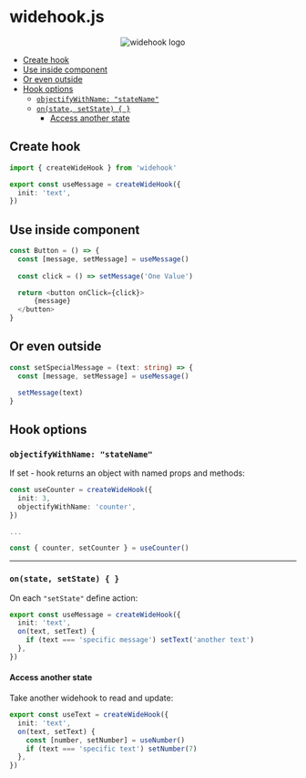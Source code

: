 <h1>widehook.js</h1>

<p align="center">
  <img src="https://raw.githubusercontent.com/yorkblansh/widehook.js/master/demo/new_logo.png" alt="widehook logo"/>
</p>

- [Create hook](#create-hook)
- [Use inside component](#use-inside-component)
- [Or even outside](#or-even-outside)
- [Hook options](#hook-options)
  - [`objectifyWithName: "stateName"`](#objectifywithname-statename)
  - [`on(state, setState) { }`](#onstate-setstate--)
    - [Access another state](#access-another-state)

## Create hook

<!-- Create wide hook with initial value -->

```ts
import { createWideHook } from 'widehook'

export const useMessage = createWideHook({
  init: 'text',
})
```

## Use inside component

```ts
const Button = () => {
  const [message, setMessage] = useMessage()
  
  const click = () => setMessage('One Value')

  return <button onClick={click}>
      {message}
  </button>
}
```

## Or even outside

```ts
const setSpecialMessage = (text: string) => {
  const [message, setMessage] = useMessage() 

  setMessage(text)
}
```

<!-- ![demo](https://raw.githubusercontent.com/yorkblansh/widehook.js/master/demo/11.gif) -->

## Hook options

### `objectifyWithName: "stateName"`

If set - hook returns an object with named props and methods:

```ts
const useCounter = createWideHook({
  init: 3,
  objectifyWithName: 'counter', 
})

...

const { counter, setCounter } = useCounter()
```
---

### `on(state, setState) { }`

On each `"setState"` define action:

```ts
export const useMessage = createWideHook({
  init: 'text',
  on(text, setText) {
    if (text === 'specific message') setText('another text')
  },
})
```

#### Access another state

Take another widehook to read and update:

```ts
export const useText = createWideHook({
  init: 'text',
  on(text, setText) {
    const [number, setNumber] = useNumber()
    if (text === 'specific text') setNumber(7)
  },
})
```




